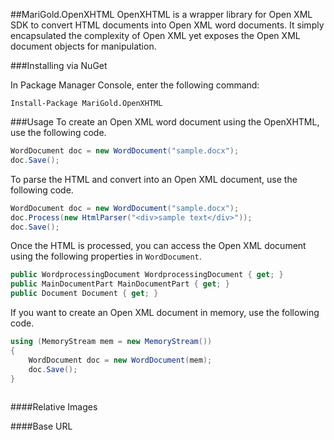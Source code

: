##MariGold.OpenXHTML
OpenXHTML is a wrapper library for Open XML SDK to convert HTML documents into Open XML word documents. It simply encapsulated the complexity of Open XML yet exposes the Open XML document objects for manipulation.

###Installing via NuGet

In Package Manager Console, enter the following command:
```
Install-Package MariGold.OpenXHTML
```

###Usage
To create an Open XML word document using the OpenXHTML, use the following code.

```csharp
WordDocument doc = new WordDocument("sample.docx");
doc.Save();
```

To parse the HTML and convert into an Open XML document, use the following code.

```csharp
WordDocument doc = new WordDocument("sample.docx");
doc.Process(new HtmlParser("<div>sample text</div>"));
doc.Save();
```
Once the HTML is processed, you can access the Open XML document using the following properties in `WordDocument`.

```csharp
public WordprocessingDocument WordprocessingDocument { get; }
public MainDocumentPart MainDocumentPart { get; }
public Document Document { get; }
```

If you want to create an Open XML document in memory, use the following code.

```csharp
using (MemoryStream mem = new MemoryStream())
{
	WordDocument doc = new WordDocument(mem);
	doc.Save();
}
			
```

####Relative Images

####Base URL
